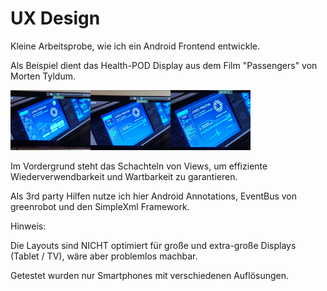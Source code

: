 # UX Design

Kleine Arbeitsprobe, wie ich ein Android Frontend entwickle.

Als Beispiel dient das Health-POD Display aus dem Film "Passengers" von Morten Tyldum.

<img src="IMAG1008.jpg" width="128"/><img src="IMAG1009.jpg" width="128"/><img src="IMAG1010.jpg" width="128"/>

Im Vordergrund steht das Schachteln von Views, um effiziente Wiederverwendbarkeit und Wartbarkeit zu garantieren.

Als 3rd party Hilfen nutze ich hier Android Annotations, EventBus von greenrobot und den SimpleXml Framework.

Hinweis: 
  
  Die Layouts sind NICHT optimiert für große und extra-große Displays (Tablet / TV), wäre aber problemlos machbar.
  
  Getestet wurden nur Smartphones mit verschiedenen Auflösungen.
  
